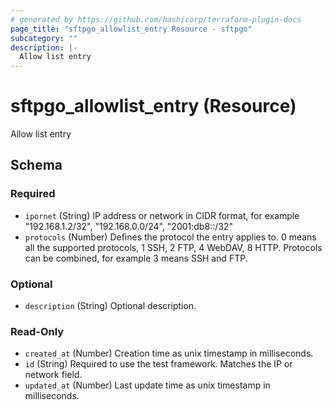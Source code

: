 ```yaml
---
# generated by https://github.com/hashicorp/terraform-plugin-docs
page_title: "sftpgo_allowlist_entry Resource - sftpgo"
subcategory: ""
description: |-
  Allow list entry
---
```


# sftpgo_allowlist_entry (Resource)

Allow list entry



<!-- schema generated by tfplugindocs -->
## Schema

### Required

- `ipornet` (String) IP address or network in CIDR format, for example "192.168.1.2/32", "192.168.0.0/24", "2001:db8::/32"
- `protocols` (Number) Defines the protocol the entry applies to. 0 means all the supported protocols, 1 SSH, 2 FTP, 4 WebDAV, 8 HTTP. Protocols can be combined, for example 3 means SSH and FTP.

### Optional

- `description` (String) Optional description.

### Read-Only

- `created_at` (Number) Creation time as unix timestamp in milliseconds.
- `id` (String) Required to use the test framework. Matches the IP or network field.
- `updated_at` (Number) Last update time as unix timestamp in milliseconds.



